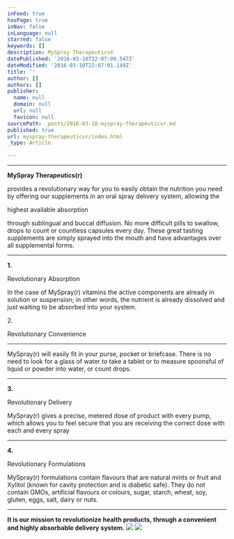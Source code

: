 ```yaml
---
inFeed: true
hasPage: true
inNav: false
inLanguage: null
starred: false
keywords: []
description: MySpray Therapeutics®
datePublished: '2016-03-10T22:07:09.547Z'
dateModified: '2016-03-10T22:07:01.149Z'
title: ''
author: []
authors: []
publisher:
  name: null
  domain: null
  url: null
  favicon: null
sourcePath: _posts/2016-03-10-myspray-therapeuticsr.md
published: true
url: myspray-therapeuticsr/index.html
_type: Article

---
```

****

**MySpray Therapeutics(r)**

provides a revolutionary way for you to
easily obtain the nutrition you need by offering our supplements in an oral
spray delivery system, allowing the 

highest
available absorption

through sublingual and buccal diffusion. No
more difficult pills to swallow, drops to count or countless capsules every
day. These great tasting supplements are simply sprayed into the mouth and have
advantages over all supplemental forms.

****

**1\.**

Revolutionary Absorption 

In the case of MySpray(r) vitamins the
active components are already in solution or suspension; in other words, the
nutrient is already dissolved and just waiting to be absorbed into your system.

2\.

Revolutionary
Convenience

************

MySpray(r) will easily fit in your purse, pocket or briefcase. There is no need
to look for a glass of water to take a tablet or to measure spoonsful of liquid
or powder into water, or count drops.

****

**3\.**

Revolutionary Delivery

MySpray(r) gives a precise,
metered dose of product with every pump, which allows you to feel secure that
you are receiving the correct dose with each and every spray

****

**4\.**

Revolutionary Formulations

MySpray(r) formulations contain flavours
that are natural mints or fruit and Xylitol (known for cavity protection and is
diabetic safe). They do not contain GMOs, artificial flavours or colours, sugar,
starch, wheat, soy, gluten, eggs, salt, dairy or nuts.

****

**It
is our mission to revolutionize health products, through a convenient and
highly absorbable delivery system.**
![](https://s3-us-west-2.amazonaws.com/the-grid-img/p/62e1a3b3a164ea8a8027a3b9b5ac4775126de695.png)
![](https://s3-us-west-2.amazonaws.com/the-grid-img/p/ec4f701f6efd88f15f446d1c5d64dcac755fcedf.png)